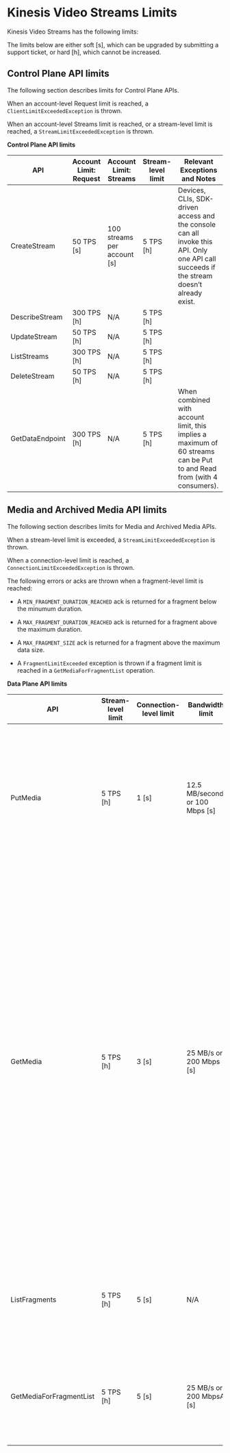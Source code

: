 # Kinesis Video Streams Limits<a name="limits"></a>

Kinesis Video Streams has the following limits:

The limits below are either soft \[s\], which can be upgraded by submitting a support ticket, or hard \[h\], which cannot be increased\.

## Control Plane API limits<a name="limits-akv-control"></a>

The following section describes limits for Control Plane APIs\.

When an account\-level Request limit is reached, a `ClientLimitExceededException` is thrown\.

When an account\-level Streams limit is reached, or a stream\-level limit is reached, a `StreamLimitExceededException` is thrown\.


**Control Plane API limits**  

| API | Account Limit: Request | Account Limit: Streams | Stream\-level limit | Relevant Exceptions and Notes | 
| --- | --- | --- | --- | --- | 
| CreateStream | 50 TPS \[s\] | 100 streams per account \[s\] | 5 TPS \[h\] | Devices, CLIs, SDK\-driven access and the console can all invoke this API\. Only one API call succeeds if the stream doesn’t already exist\. | 
| DescribeStream | 300 TPS \[h\] | N/A | 5 TPS \[h\] |  | 
| UpdateStream | 50 TPS \[h\] | N/A | 5 TPS \[h\] |  | 
| ListStreams | 300 TPS \[h\] | N/A | 5 TPS \[h\] |  | 
| DeleteStream | 50 TPS \[h\] | N/A | 5 TPS \[h\] |  | 
| GetDataEndpoint | 300 TPS \[h\] | N/A | 5 TPS \[h\] | When combined with account limit, this implies a maximum of 60 streams can be Put to and Read from \(with 4 consumers\)\. | 

## Media and Archived Media API limits<a name="limits-akv-data"></a>

The following section describes limits for Media and Archived Media APIs\.

When a stream\-level limit is exceeded, a `StreamLimitExceededException` is thrown\.

When a connection\-level limit is reached, a `ConnectionLimitExceededException` is thrown\.

The following errors or acks are thrown when a fragment\-level limit is reached:

+ A `MIN_FRAGMENT_DURATION_REACHED` ack is returned for a fragment below the minumum duration\.

+ A `MAX_FRAGMENT_DURATION_REACHED` ack is returned for a fragment above the maximum duration\.

+ A `MAX_FRAGMENT_SIZE` ack is returned for a fragment above the maximum data size\.

+ A `FragmentLimitExceeded` exception is thrown if a fragment limit is reached in a `GetMediaForFragmentList` operation\.


**Data Plane API limits**  

| API | Stream\-level limit | Connection\-level limit | Bandwidth limit | Fragment\-level limit | Relevant Exceptions and Notes | 
| --- | --- | --- | --- | --- | --- | 
| PutMedia | 5 TPS \[h\] | 1 \[s\] | 12\.5 MB/second, or 100 Mbps \[s\] | [\[See the AWS documentation website for more details\]](http://docs.aws.amazon.com/kinesisvideostreams/latest/dg/limits.html) | A typical PutMedia request will contain data for several seconds, resulting in a lower TPS per stream\. In the case of multiple concurrent connections that exceed limits, the last connection is accepted\. | 
| GetMedia | 5 TPS \[h\] | 3 \[s\] | 25 MB/s or 200 Mbps \[s\] | N/A | Only three clients can concurrently receive content from the media stream at any moment of time\. Further client connections are rejected\. A unique consuming client shouldn’t need more than 2 or 3 TPS, since once the connection is established, we anticipate that the application will read continuously\.  If a typical fragment is approximately 5 MB, this limit will mean \~75 MB/ sec per Kinesis video stream\. Such a stream would have an outgoing bit rate of 2x the streams' maximum incoming bit rate\. | 
| ListFragments | 5 TPS \[h\] | 5 \[s\] | N/A | N/A | Five fragment\-based consuming applications can concurrently list fragments based on processing requirements\. | 
| GetMediaForFragmentList | 5 TPS \[h\] | 5 \[s\] | 25 MB/s or 200 MbpsA \[s\] | Maximum number of fragments: 1000 \[h\] | Five fragment\-based consuming applications can concurrently get media\. Further connections are rejected\. | 